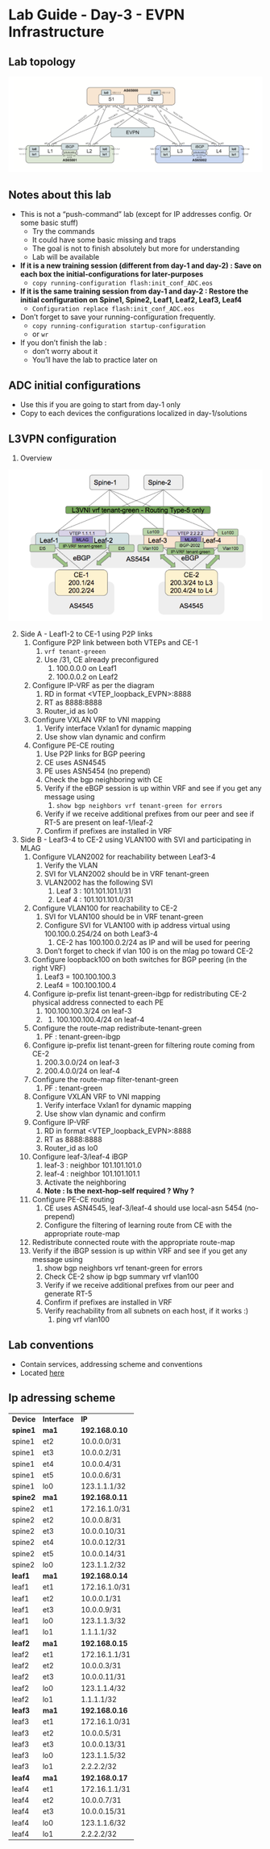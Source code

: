 # Lab Guide - Day-3 - EVPN Infrastructure

## Lab topology

![lab-topology.png](lab-topology.png)

## Notes about this lab

* This is not a “push-command” lab (except for IP addresses config. Or some basic stuff)
  * Try the commands
  * It could have some basic missing and traps
  * The goal is not to finish absolutely but more for understanding
  * Lab will be available
* **If it is a new training session (different from day-1 and day-2) : Save on each box the initial-configurations for later-purposes**
  * `copy running-configuration flash:init_conf_ADC.eos`
* **If it is the same training session from day-1 and day-2 : Restore the initial configuration on Spine1, Spine2, Leaf1, Leaf2, Leaf3, Leaf4**
  * `Configuration replace flash:init_conf_ADC.eos`
* Don’t forget to save your running-configuration frequently.
  * `copy running-configuration startup-configuration`
  * or `wr`
* If you don’t finish the lab : 
  * don’t worry about it 
  * You’ll have the lab to practice later on

## ADC initial configurations

* Use this if you are going to start from day-1 only
* Copy to each devices the configurations localized in day-1/solutions

## L3VPN configuration

1. Overview

![l3vpn-overview.png](l3vpn-overview.png)

2. Side A - Leaf1-2 to CE-1 using P2P links
   1. Configure P2P link between both VTEPs and CE-1
      1. `vrf tenant-greeen`
      2. Use /31, CE already preconfigured
         1. 100.0.0.0 on Leaf1
         2. 100.0.0.2 on Leaf2
   2. Configure IP-VRF as per the diagram
      1. RD in format <VTEP_loopback_EVPN>:8888
      2. RT as 8888:8888
      3. Router_id as lo0
   3. Configure VXLAN VRF to VNI mapping
      1. Verify interface Vxlan1 for dynamic mapping
      2. Use show vlan dynamic and confirm
   4. Configure PE-CE routing
      1. Use P2P links for BGP peering
      2. CE uses ASN4545
      3. PE uses ASN5454 (no prepend)
      4. Check the bgp neighboring with CE
      5. Verify if the eBGP session is up within VRF and see if you get any message using 
         1. `show bgp neighbors vrf tenant-green for errors`
      6. Verify if we receive additional prefixes from our peer and see if RT-5 are present on leaf-1/leaf-2
      7. Confirm if prefixes are installed in VRF
3. Side B - Leaf3-4 to CE-2 using VLAN100 with SVI and participating in MLAG
   1. Configure VLAN2002 for reachability between Leaf3-4
      1. Verify the VLAN
      2. SVI for VLAN2002 should be in VRF tenant-green
      3. VLAN2002 has the following SVI
         1. Leaf 3 : 101.101.101.1/31
         2. Leaf 4 : 101.101.101.0/31
   2. Configure VLAN100 for reachability to CE-2
      1. SVI for VLAN100 should be in VRF tenant-green
      2. Configure SVI for VLAN100 with ip address virtual using 100.100.0.254/24 on both Leaf3-4
         1. CE-2 has 100.100.0.2/24 as IP and will be used for peering
      3. Don’t forget to check if vlan 100 is on the mlag po toward CE-2
   3. Configure loopback100 on both switches for BGP peering (in the right VRF)
      1. Leaf3 = 100.100.100.3
      2. Leaf4 = 100.100.100.4
   4. Configure ip-prefix list tenant-green-ibgp for redistributing CE-2 physical address connected to each PE 
      1. 100.100.100.3/24 on leaf-3
      2. 1. 100.100.100.4/24 on leaf-4
   5. Configure the route-map redistribute-tenant-green 
      1. PF : tenant-green-ibgp
   6. Configure ip-prefix list tenant-green for filtering route coming from CE-2
      1. 200.3.0.0/24 on leaf-3
      2. 200.4.0.0/24 on leaf-4
   7. Configure the route-map filter-tenant-green
      1. PF : tenant-green
   8. Configure VXLAN VRF to VNI mapping
      1. Verify interface Vxlan1 for dynamic mapping
      2. Use show vlan dynamic and confirm
   9. Configure IP-VRF 
      1. RD in format <VTEP_loopback_EVPN>:8888
      2. RT as 8888:8888
      3. Router_id as lo0
   10. Configure leaf-3/leaf-4 iBGP
       1. leaf-3 : neighbor 101.101.101.0
       2. leaf-4 : neighbor 101.101.101.1
       3. Activate the neighboring
       4. **Note : Is the next-hop-self required ? Why ?**
    1. Configure PE-CE routing
       1. CE uses ASN4545, leaf-3/leaf-4 should use local-asn 5454 (no-prepend)
       2. Configure the filtering of learning route from CE with the appropriate route-map
    2. Redistribute connected route with the appropriate route-map
    3. Verify if the iBGP session is up within VRF and see if you get any message using 
       1. show bgp neighbors vrf tenant-green for errors
       2. Check CE-2 show ip bgp summary vrf vlan100
       3. Verify if we receive additional prefixes from our peer and generate RT-5
       4. Confirm if prefixes are installed in VRF
       5. Verify reachability from all subnets on each host, if it works :)
          1. ping vrf vlan100

## Lab conventions

- Contain services, addressing scheme and conventions
- Located [here](lab-conventions.md)

## Ip adressing scheme

<table>
  <tr>
   <td><strong>Device</strong>
   </td>
   <td><strong>Interface</strong>
   </td>
   <td><strong>IP</strong>
   </td>
  </tr>
  <tr>
   <td><strong>spine1</strong>
   </td>
   <td><strong>ma1</strong>
   </td>
   <td><strong>192.168.0.10</strong>
   </td>
  </tr>
  <tr>
   <td>spine1
   </td>
   <td>et2
   </td>
   <td>10.0.0.0/31
   </td>
  </tr>
  <tr>
   <td>spine1
   </td>
   <td>et3
   </td>
   <td>10.0.0.2/31
   </td>
  </tr>
  <tr>
   <td>spine1
   </td>
   <td>et4
   </td>
   <td>10.0.0.4/31
   </td>
  </tr>
  <tr>
   <td>spine1
   </td>
   <td>et5
   </td>
   <td>10.0.0.6/31
   </td>
  </tr>
  <tr>
   <td>spine1
   </td>
   <td>lo0
   </td>
   <td>123.1.1.1/32
   </td>
  </tr>
  <tr>
   <td><strong>spine2</strong>
   </td>
   <td><strong>ma1</strong>
   </td>
   <td><strong>192.168.0.11</strong>
   </td>
  </tr>
  <tr>
   <td>spine2
   </td>
   <td>et1
   </td>
   <td>172.16.1.0/31
   </td>
  </tr>
  <tr>
   <td>spine2
   </td>
   <td>et2
   </td>
   <td>10.0.0.8/31
   </td>
  </tr>
  <tr>
   <td>spine2
   </td>
   <td>et3
   </td>
   <td>10.0.0.10/31
   </td>
  </tr>
  <tr>
   <td>spine2
   </td>
   <td>et4
   </td>
   <td>10.0.0.12/31
   </td>
  </tr>
  <tr>
   <td>spine2
   </td>
   <td>et5
   </td>
   <td>10.0.0.14/31
   </td>
  </tr>
  <tr>
   <td>spine2
   </td>
   <td>lo0
   </td>
   <td>123.1.1.2/32
   </td>
  </tr>
  <tr>
   <td><strong>leaf1</strong>
   </td>
   <td><strong>ma1</strong>
   </td>
   <td><strong>192.168.0.14</strong>
   </td>
  </tr>
  <tr>
   <td>leaf1
   </td>
   <td>et1
   </td>
   <td>172.16.1.0/31
   </td>
  </tr>
  <tr>
   <td>leaf1
   </td>
   <td>et2
   </td>
   <td>10.0.0.1/31
   </td>
  </tr>
  <tr>
   <td>leaf1
   </td>
   <td>et3
   </td>
   <td>10.0.0.9/31
   </td>
  </tr>
  <tr>
   <td>leaf1
   </td>
   <td>lo0
   </td>
   <td>123.1.1.3/32
   </td>
  </tr>
  <tr>
   <td>leaf1
   </td>
   <td>lo1
   </td>
   <td>1.1.1.1/32
   </td>
  </tr>
  <tr>
   <td><strong>leaf2</strong>
   </td>
   <td><strong>ma1</strong>
   </td>
   <td><strong>192.168.0.15</strong>
   </td>
  </tr>
  <tr>
   <td>leaf2
   </td>
   <td>et1
   </td>
   <td>172.16.1.1/31
   </td>
  </tr>
  <tr>
   <td>leaf2
   </td>
   <td>et2
   </td>
   <td>10.0.0.3/31
   </td>
  </tr>
  <tr>
   <td>leaf2
   </td>
   <td>et3
   </td>
   <td>10.0.0.11/31
   </td>
  </tr>
  <tr>
   <td>leaf2
   </td>
   <td>lo0
   </td>
   <td>123.1.1.4/32
   </td>
  </tr>
  <tr>
   <td>leaf2
   </td>
   <td>lo1
   </td>
   <td>1.1.1.1/32
   </td>
  </tr>
  <tr>
   <td><strong>leaf3</strong>
   </td>
   <td><strong>ma1</strong>
   </td>
   <td><strong>192.168.0.16</strong>
   </td>
  </tr>
  <tr>
   <td>leaf3
   </td>
   <td>et1
   </td>
   <td>172.16.1.0/31
   </td>
  </tr>
  <tr>
   <td>leaf3
   </td>
   <td>et2
   </td>
   <td>10.0.0.5/31
   </td>
  </tr>
  <tr>
   <td>leaf3
   </td>
   <td>et3
   </td>
   <td>10.0.0.13/31
   </td>
  </tr>
  <tr>
   <td>leaf3
   </td>
   <td>lo0
   </td>
   <td>123.1.1.5/32
   </td>
  </tr>
  <tr>
   <td>leaf3
   </td>
   <td>lo1
   </td>
   <td>2.2.2.2/32
   </td>
  </tr>
  <tr>
   <td><strong>leaf4</strong>
   </td>
   <td><strong>ma1</strong>
   </td>
   <td><strong>192.168.0.17</strong>
   </td>
  </tr>
  <tr>
   <td>leaf4
   </td>
   <td>et1
   </td>
   <td>172.16.1.1/31
   </td>
  </tr>
  <tr>
   <td>leaf4
   </td>
   <td>et2
   </td>
   <td>10.0.0.7/31
   </td>
  </tr>
  <tr>
   <td>leaf4
   </td>
   <td>et3
   </td>
   <td>10.0.0.15/31
   </td>
  </tr>
  <tr>
   <td>leaf4
   </td>
   <td>lo0
   </td>
   <td>123.1.1.6/32
   </td>
  </tr>
  <tr>
   <td>leaf4
   </td>
   <td>lo1
   </td>
   <td>2.2.2.2/32
   </td>
  </tr>
</table>